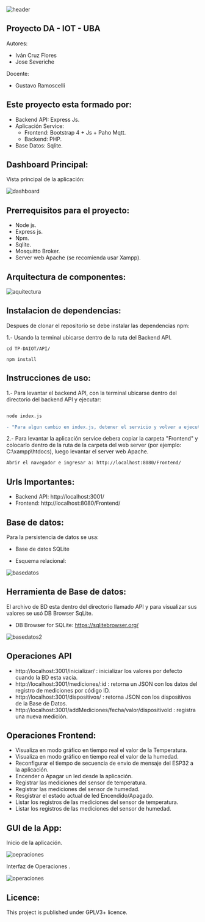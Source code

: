 ![header](imagenes/header.png)

## Proyecto DA - IOT - UBA

Autores:
* Iván Cruz Flores
* Jose Severiche

Docente:

* Gustavo Ramoscelli

## Este proyecto esta formado por:
* Backend API: Express Js.
* Aplicación Service:
   - Frontend: Bootstrap 4 + Js + Paho Mqtt.
   - Backend: PHP.
* Base Datos: Sqlite.

## Dashboard Principal:
Vista principal de la aplicación:

![dashboard](imagenes/Inicio.PNG)

## Prerrequisitos para el proyecto:
* Node js.
* Express js.
* Npm.
* Sqlite.
* Mosquitto Broker.
* Server web Apache (se recomienda usar Xampp).

## Arquitectura de componentes:

![aquitectura](imagenes/arquitectura.png)

## Instalacion de dependencias:
Despues de clonar el repositorio se debe instalar las dependencias npm:

1.- Usando la terminal ubicarse dentro de la ruta del Backend API.
```
cd TP-DAIOT/API/

npm install
```
## Instrucciones de uso:
1.- Para levantar el backend API, con la terminal ubicarse dentro del directorio del backend API y ejecutar:
```diff

node index.js

- "Para algun cambio en index.js, detener el servicio y volver a ejecutarlo"
```

2.- Para levantar la aplicación service debera copiar la carpeta "Frontend" y colocarlo dentro de la ruta de la carpeta del web server (por ejemplo: C:\xampp\htdocs), luego levantar el server web Apache.
```diff
Abrir el navegador e ingresar a: http://localhost:8080/Frontend/

```

## Urls Importantes: 
* Backend API: http://localhost:3001/
* Frontend: http://localhost:8080/Frontend/


## Base de datos:
Para la persistencia de datos se usa:

* Base de datos SQLite

* Esquema relacional:

![basedatos](imagenes/db.png)

##  Herramienta de Base de datos:
El archivo de BD esta dentro del directorio llamado API y para visualizar sus valores se usó DB Browser SqLite.
* DB Browser for SQLite: https://sqlitebrowser.org/

![basedatos2](imagenes/db2.png)

## Operaciones API
* http://localhost:3001/inicializar/ : inicializar los valores por defecto cuando la BD esta vacia.
* http://localhost:3001/mediciones/:id : retorna un JSON con los datos del registro de mediciones por código ID.
* http://localhost:3001/dispositivos/ : retorna JSON con los dispositivos de la Base de Datos.
* http://localhost:3001/addMediciones/fecha/valor/dispositivoId : registra una nueva medición.

## Operaciones Frontend:
* Visualiza en modo gráfico en tiempo real el valor de la Temperatura.
* Visualiza en modo gráfico en tiempo real el valor de la humedad.
* Reconfigurar el tiempo de secuencia de envio de mensaje del ESP32 a la aplicación.
* Encender o Apagar un led desde la aplicación.
* Registrar las mediciones del sensor de temperatura.
* Registrar las mediciones del sensor de humedad.
* Resgistrar el estado actual de led Encendido/Apagado.
* Listar los registros de las mediciones del sensor de temperatura.
* Listar los registros de las mediciones del sensor de humedad.



## GUI de la App:

Inicio de la aplicación.

![oepraciones](imagenes/Inicio.PNG)

Interfaz de Operaciones .

![operaciones](imagenes/Operaciones.PNG)



## Licence:

This project is published under GPLV3+ licence.